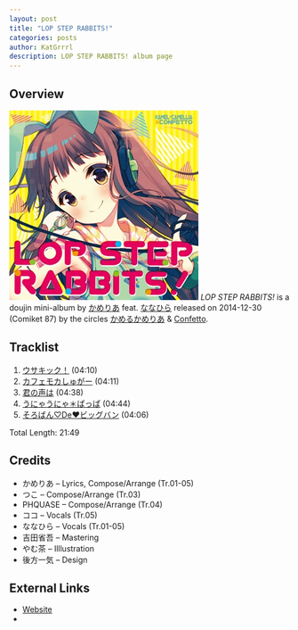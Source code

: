 ```yaml
---
layout: post
title: "LOP STEP RABBITS!"
categories: posts
author: KatGrrrl
description: LOP STEP RABBITS! album page
---
```


## Overview

![CFCD-0008](/assets/images/camellia/albums/CFCD-0008.jpg)
*LOP STEP RABBITS!* is a doujin mini-album by [かめりあ](/postsWiki/_posts/camellia/2023-12-10-camellia.md) feat. [ななひら](#) released on 2014-12-30 (Comiket 87) by the circles [かめるかめりあ](#) & [Confetto](#).

## Tracklist

1. [ウサキック！](#) (04:10)
2. [カフェモカしゅがー](#) (04:11)
3. [君の声は](#) (04:38)
4. [うにゃうにゃ＊ぱっぱ](#) (04:44)
5. [そろばん♡De♥ビッグバン](#) (04:06)

Total Length: 21:49

## Credits

* かめりあ – Lyrics, Compose/Arrange (Tr.01-05)
* つこ – Compose/Arrange (Tr.03)
* PHQUASE – Compose/Arrange (Tr.04)
* ココ – Vocals (Tr.05)
* ななひら – Vocals (Tr.01-05)
* 吉田省吾 – Mastering
* やむ茶 – Illlustration
* 後方一気 – Design

## External Links

* [Website](https://kc-rabbits.tumblr.com/)
* 
